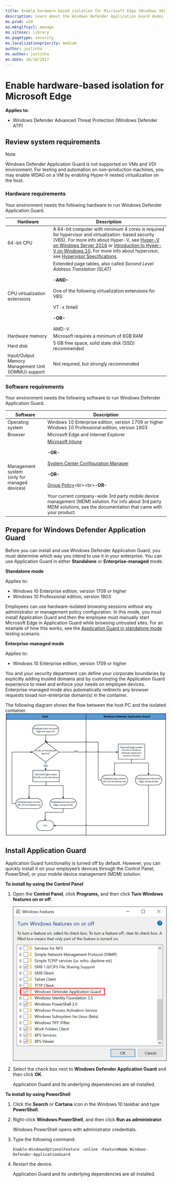```yaml
---
title: Enable hardware-based isolation for Microsoft Edge (Windows 10)
description: Learn about the Windows Defender Application Guard modes (Standalone or Enterprise-managed) and how to install Application Guard in your enterprise.
ms.prod: w10
ms.mktglfcycl: manage
ms.sitesec: library
ms.pagetype: security
ms.localizationpriority: medium
author: justinha
ms.author: justinha
ms.date: 10/19/2017
---
```


# Enable hardware-based isolation for Microsoft Edge

**Applies to:**
- Windows Defender Advanced Threat Protection (Windows Defender ATP)

## Review system requirements

>[!NOTE]
>Windows Defender Application Guard is not supported on VMs and VDI environment. For testing and automation on non-production machines, you may enable WDAG on a VM by enabling Hyper-V nested virtualization on the host.

### Hardware requirements
Your environment needs the following hardware to run Windows Defender Application Guard.

|Hardware|Description|
|--------|-----------|
|64-bit CPU|A 64-bit computer with minimum 4 cores is required for hypervisor and virtualization-based security (VBS). For more info about Hyper-V, see [Hyper-V on Windows Server 2016](https://docs.microsoft.com/en-us/windows-server/virtualization/hyper-v/hyper-v-on-windows-server) or [Introduction to Hyper-V on Windows 10](https://docs.microsoft.com/en-us/virtualization/hyper-v-on-windows/about/). For more info about hypervisor, see [Hypervisor Specifications](https://docs.microsoft.com/en-us/virtualization/hyper-v-on-windows/reference/tlfs).|
|CPU virtualization extensions|Extended page tables, also called _Second Level Address Translation (SLAT)_<br><br>**-AND-**<br><br>One of the following virtualization extensions for VBS:<br><br>VT-x (Intel)<br><br>**-OR-**<br><br>AMD-V|
|Hardware memory|Microsoft requires a minimum of 8GB RAM|
|Hard disk|5 GB free space, solid state disk (SSD) recommended|
|Input/Output Memory Management Unit (IOMMU) support|Not required, but strongly recommended|

### Software requirements
Your environment needs the following software to run Windows Defender Application Guard.

|Software|Description|
|--------|-----------|
|Operating system|Windows 10 Enterprise edition, version 1709 or higher<br>Windows 10 Professional edition, version 1803|
|Browser|Microsoft Edge and Internet Explorer|
|Management system<br> (only for managed devices)|[Microsoft Intune](https://docs.microsoft.com/en-us/intune/)<br><br>**-OR-**<br><br>[System Center Configuration Manager](https://docs.microsoft.com/en-us/sccm/)<br><br>**-OR-**<br><br>[Group Policy](https://technet.microsoft.com/en-us/library/cc753298(v=ws.11).aspx)<br><br>**-OR-**<br><br>Your current company-wide 3rd party mobile device management (MDM) solution. For info about 3rd party MDM solutions, see the documentation that came with your product.|


## Prepare for Windows Defender Application Guard 
Before you can install and use Windows Defender Application Guard, you must determine which way you intend to use it in your enterprise. You can use Application Guard in either **Standalone** or **Enterprise-managed** mode.

**Standalone mode**

Applies to:
- Windows 10 Enterprise edition, version 1709 or higher
- Windows 10 Professional edition, version 1803

Employees can use hardware-isolated browsing sessions without any administrator or management policy configuration. In this mode,   you must install Application Guard and then the employee must manually start Microsoft Edge in Application Guard while browsing untrusted sites. For an example of how this works, see the [Application Guard in standalone mode](test-scenarios-wd-app-guard.md) testing scenario.

**Enterprise-managed mode** 

Applies to:
- Windows 10 Enterprise edition, version 1709 or higher

You and your security department can define your corporate boundaries by explicitly adding trusted domains and by customizing the Application Guard experience to meet and enforce your needs on employee devices. Enterprise-managed mode also automatically redirects any browser requests tooad non-enterprise domain(s) in the container.

The following diagram shows the flow between the host PC and the isolated container.
![Flowchart for movement between Microsoft Edge and Application Guard](images/application-guard-container-v-host.png)

## Install Application Guard
Application Guard functionality is turned off by default. However, you can quickly install it on your employee’s devices through the Control Panel, PowerShell, or your mobile device management (MDM) solution.

**To install by using the Control Panel**
1. Open the **Control Panel**, click **Programs,** and then click **Turn Windows features on or off**.

    ![Windows Features, turning on Windows Defender Application Guard](images/turn-windows-features-on.png)

2. Select the check box next to **Windows Defender Application Guard** and then click **OK**.

   Application Guard and its underlying dependencies are all installed.

**To install by using PowerShell**
1. Click the **Search** or **Cortana** icon in the Windows 10 taskbar and type **PowerShell**.
   
2. Right-click **Windows PowerShell**, and then click **Run as administrator**.

   Windows PowerShell opens with administrator credentials.

3. Type the following command:

    ```
    Enable-WindowsOptionalFeature -online -FeatureName Windows-Defender-ApplicationGuard
    ```
4. Restart the device.

   Application Guard and its underlying dependencies are all installed.

